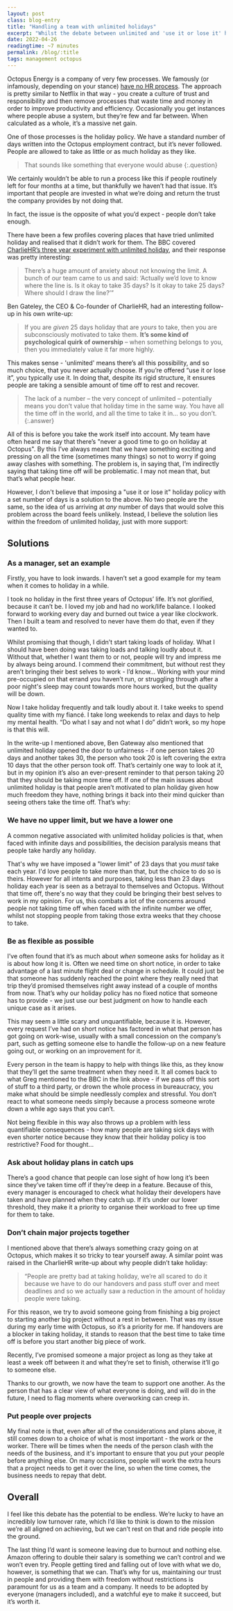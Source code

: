 ```yaml
---
layout: post
class: blog-entry
title: "Handling a team with unlimited holidays"
excerpt: "Whilst the debate between unlimited and 'use it or lose it' holiday policies rages on, I had a think about how we handle things at Octopus."
date: 2022-04-26
readingtime: ~7 minutes
permalink: /blog/:title
tags: management octopus
---
```


Octopus Energy is a company of very few processes. We famously (or infamously, depending on your stance) [have no HR process](https://www.bbc.co.uk/news/business-56130187). The approach is pretty similar to Netflix in that way - you create a culture of trust and responsibility and then remove processes that waste time and money in order to improve productivity and efficiency. Occasionally you get instances where people abuse a system, but they’re few and far between. When calculated as a whole, it’s a massive net gain.

One of those processes is the holiday policy. We have a standard number of days written into the Octopus employment contract, but it’s never followed. People are allowed to take as little or as much holiday as they like.

> That sounds like something that everyone would abuse
{:.question}

We certainly wouldn’t be able to run a process like this if people routinely left for four months at a time, but thankfully we haven’t had that issue. It’s important that people are invested in what we’re doing and return the trust the company provides by not doing that.

In fact, the issue is the opposite of what you’d expect - people don’t take enough.

There have been a few profiles covering places that have tried unlimited holiday and realised that it didn’t work for them. The BBC
covered [CharlieHR’s three year experiment with unlimited holiday](https://www.bbc.co.uk/news/business-47338096), and their response was pretty interesting:

> There’s a huge amount of anxiety about not knowing the limit. A bunch of our team came to us and said: ‘Actually we’d love to know where the line is. Is it okay to take 35 days? Is it okay to take 25 days? Where should I draw the line?’”

Ben Gateley, the CEO & Co-founder of CharlieHR, had an interesting follow-up in his own write-up:

> If you are *given* 25 days holiday that are *yours* to take, then you are subconsciously motivated to take them. **It’s some kind of psychological quirk of ownership** – when something belongs to you, then you immediately value it far more highly.

This makes sense - 'unlimited' means there’s all this possibility, and so much choice, that you never actually choose. If you’re offered “use it or lose it”, you typically use it. In doing that, despite its rigid structure, it ensures people are taking a sensible amount of time off to rest and recover.

> The lack of a number – the very concept of unlimited – potentially means you don’t value that holiday time in the same way. You have all the time off in the world, and all the time to take it in… so you don’t.
{:.answer}

All of this is before you take the work itself into account. My team have often heard me say that there’s "never a good time to go on holiday at Octopus". By this I’ve always meant that we have something exciting and pressing on all the time (sometimes many things) so not to worry if going away clashes with something. The problem is, in saying that, I’m indirectly saying that taking time off will be problematic. I may not mean that, but that’s what people hear.

However, I don't believe that imposing a "use it or lose it" holiday policy with a set number of days is a solution to the above. No two people are the same, so the idea of us arriving at *any* number of days that would solve this problem across the board feels unlikely. Instead, I believe the solution lies within the freedom of unlimited holiday, just with more support:

## Solutions
### As a manager, set an example
Firstly, you have to look inwards. I haven’t set a good example for my team when it comes to holiday in a while.

I took no holiday in the first three years of Octopus’ life. It’s not glorified, because it can’t be. I loved my job and had no work/life balance. I looked forward to working every day and burned out twice a year like clockwork. Then I built a team and resolved to never have them do that, even if they wanted to.

Whilst promising that though, I didn’t start taking loads of holiday. What I should have been doing was taking loads and talking loudly about it. Without that, whether I want them to or not, people will try and impress me by always being around. I commend their commitment, but without rest they aren’t bringing their best selves to work - I’d know… Working with your mind pre-occupied on that errand you haven’t run, or struggling through after a poor night's sleep may count towards more hours worked, but the quality will be down.

Now I take holiday frequently and talk loudly about it. I take weeks to spend quality time with my fiancé. I take long weekends to relax and days to help my mental health. “Do what I say and not what I do” didn’t work, so my hope is that this will.

In the write-up I mentioned above, Ben Gateway also mentioned that unlimited holiday opened the door to unfairness - if one person takes 20 days and another takes 30, the person who took 20 is left covering the extra 10 days that the other person took off. That’s certainly one way to look at it, but in my opinion it’s also an ever-present reminder to that person taking 20 that they should be taking more time off. If one of the main issues about unlimited holiday is that people aren’t motivated to plan holiday given how much freedom they have, nothing brings it back into their mind quicker than seeing others take the time off. That’s why:

### We have no upper limit, but we have a lower one
A common negative associated with unlimited holiday policies is that, when faced with infinite days and possibilities, the decision paralysis means that people take hardly any holiday.

That's why we have imposed a "lower limit" of 23 days that you *must* take each year. I'd love people to take more than that, but the choice to do so is theirs. However for all intents and purposes, taking less than 23 days holiday each year is seen as a betrayal to themselves and Octopus. Without that time off, there's no way that they could be bringing their best selves to work in my opinion. For us, this combats a lot of the concerns around people not taking time off when faced with the infinite number we offer, whilst not stopping people from taking those extra weeks that they choose to take.

### Be as flexible as possible
I’ve often found that it’s as much about *when* someone asks for holiday as it is about how long it is. Often we need time on short notice, in order to take advantage of a last minute flight deal or change in schedule. It could just be that someone has suddenly reached the point where they really need that trip they’d promised themselves right away instead of a couple of months from now. That’s why our holiday policy has no fixed notice that someone has to provide - we just use our best judgment on how to handle each unique case as it arises.

This may seem a little scary and unquantifiable, because it is. However, every request I’ve had on short notice has factored in what that person has got going on work-wise, usually with a small concession on the company’s part, such as getting someone else to handle the follow-up on a new feature going out, or working on an improvement for it.

Every person in the team is happy to help with things like this, as they know that they’ll get the same treatment when they need it. It all comes back to what Greg mentioned to the BBC in the link above - if we pass off this sort of stuff to a third party, or drown the whole process in bureaucracy, you make what should be simple needlessly complex and stressful. You don’t react to what someone needs simply because a process someone wrote down a while ago says that you can’t.

Not being flexible in this way also throws up a problem with less quantifiable consequences - how many people are taking sick days with even shorter notice because they know that their holiday policy is too restrictive? Food for thought...

### Ask about holiday plans in catch ups
There’s a good chance that people can lose sight of how long it’s been since they’ve taken time off if they’re deep in a feature. Because of this, every manager is encouraged to check what holiday their developers have taken and have planned when they catch up. If it’s under our lower threshold, they make it a priority to organise their workload to free up time for them to take.

### Don’t chain major projects together
I mentioned above that there’s always something crazy going on at Octopus, which makes it so tricky to tear yourself away. A similar point was raised in the CharlieHR write-up about why people didn’t take holiday:

> “People are pretty bad at taking holiday, we’re all scared to do it because we have to do our handovers and pass stuff over and meet deadlines and so we actually saw a reduction in the amount of holiday people were taking.

For this reason, we try to avoid someone going from finishing a big project to starting another big project without a rest in between. That was my issue during my early time with Octopus, so it’s a priority for me. If handovers are a blocker in taking holiday, it stands to reason that the best time to take time off is before you start another big piece of work.

Recently, I’ve promised someone a major project as long as they take at least a week off between it and what they’re set to finish, otherwise it’ll go to someone else.

Thanks to our growth, we now have the team to support one another. As the person that has a clear view of what everyone is doing, and will do in the future, I need to flag moments where overworking can creep in.

### Put people over projects
My final note is that, even after all of the considerations and plans above, it still comes down to a choice of what is most important - the work or the worker. There will be times when the needs of the person clash with the needs of the business, and it's important to ensure that you put your people before anything else. On many occasions, people will work the extra hours that a project needs to get it over the line, so when the time comes, the business needs to repay that debt.

## Overall
I feel like this debate has the potential to be endless. We’re lucky to have an incredibly low turnover rate, which I’d like to think is down to the mission we’re all aligned on achieving, but we can’t rest on that and ride people into the ground.

The last thing I’d want is someone leaving due to burnout and nothing else. Amazon offering to double their salary is something we can’t control and we won’t even try. People getting tired and falling out of love with what we do, however, is something that we can. That’s why for us, maintaining our trust in people and providing them with freedom without restrictions is paramount for us as a team and a company. It needs to be adopted by everyone (managers included), and a watchful eye to make it succeed, but it’s worth it.